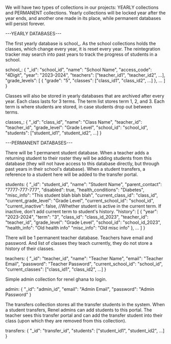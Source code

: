 We will have two types of collections in our projects: YEARLY collections and PERMANENT collections. Yearly collections will be locked year after the year ends, and another one made in its place, while permanent databases will persist forever.

---YEARLY DATABASES---

The first yearly database is school_<year>. As the school collections holds the classes, which change every year, it is reset every year. The reintegration tracker may search into past years to track the progress of students in a school.

school_<year>:
    {
    "_id": "school_id",
    "name": "School Name",
    "access_code": "4Digit",
    "year": "2023-2024",
    "teachers": ["teacher_id1", "teacher_id2", ...],
    "grade_levels": [
        {
        "grade": "5",
        "classes": ["class_id1", "class_id2", ...]
        },
        ...
    ]
    }


Classes will also be stored in yearly databases that are archived after every year. Each class lasts for 3 terms. The term list stores term 1, 2, and 3. Each term is where students are stored, in case students drop out between terms.

classes_<year>:
    {
    "_id": "class_id",
    "name": "Class Name",
    "teacher_id": "teacher_id",
    "grade_level": "Grade Level",
    "school_id": "school_id",
    "students": ["student_id1", "student_id2", ...]
    }


---PERMANENT DATABASES---

There will be 1 permanent student database. When a teacher adds a returning student to their roster they will be adding students from this database (they will not have access to this database directly, but through past years in their school's database). When a student transfers, a reference to a student here will be added to the transfer portal. 

students:
    {
    "_id": "student_id",
    "name": "Student Name",
    "parent_contact": "7777-777-777",
    "disabled": true,
    "health_conditions": "Diabetes",
    "misc_info": "This student blah blah blah", 
    "current_class_id": "class_id",
    "current_grade_level": "Grade Level",
    "current_school_id": "school_id",
    "current_inactive": false, //Whether student is active in the current term. If inactive, don't add current term to student's history.
    "history": [
        {
        "year": "2023-2024",
        "term": "3",
        "class_id": "class_id_2023",
        "teacher_id": "teacher_id",
        "grade_level": "Grade Level",
        "school_id": "school_id_2023",
        "health_info": "Old health info"
        "misc_info": "Old misc info"
        },
        ...
    ]
    }


There will be 1 permanent teacher database. Teachers have email and password. And list of classes they teach currently, they do not store a history of their classes.

teachers:
    {
    "_id": "teacher_id",
    "name": "Teacher Name",
    "email": "Teacher Email",
    "password": "Teacher Password",
    "current_school_id": "school_id",
    "current_classes": ["class_id1", "class_id2", ...]
    }


Simple admin collection for renel ghana to login.

admin:
    {
    "_id": "admin_id",
    "email": "Admin Email",
    "password": "Admin Password"
    }


The transfers collection stores all the transfer students in the system. When a student transfers, Renel admins can add students to this portal. The teacher sees this transfer portal and can add the transfer student into their class (upon which they are removed from this collection).

transfers:
    {
    "_id": "transfer_id",
    "students": ["student_id1", "student_id2", ...]
    }